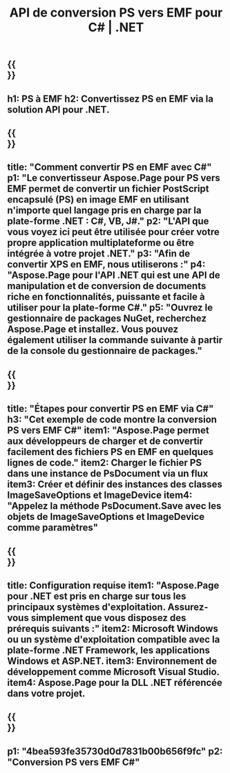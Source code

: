 ﻿---
translation: true
template: /_templates/_conversion-child-net.md
title: API de conversion PS vers EMF pour C# |  .NET
url: /net/conversion/ps-to-emf/
description: Exemple de code pour la conversion PS vers EMF C#. Utilisez le code d'exemple d'API pour les fichiers PS par lots en conversion EMF dans VB.NET, Asp.NET ou toute application basée sur .NET.
informat: PS
outformat: EMF
otherformats: XPS EPS
---

{{<section banner>}}
---
h1: PS à EMF
h2: Convertissez PS en EMF via la solution API pour .NET.
---

{{<section overview>}}
---
title: "Comment convertir PS en EMF avec C#"
p1: "Le convertisseur Aspose.Page pour PS vers EMF permet de convertir un fichier PostScript encapsulé (PS) en image EMF en utilisant n'importe quel langage pris en charge par la plate-forme .NET : C#, VB, J#."
p2: "L'API que vous voyez ici peut être utilisée pour créer votre propre application multiplateforme ou être intégrée à votre projet .NET."
p3: "Afin de convertir XPS en EMF, nous utiliserons :"
p4: "Aspose.Page pour l'API .NET qui est une API de manipulation et de conversion de documents riche en fonctionnalités, puissante et facile à utiliser pour la plate-forme C#."
p5: "Ouvrez le gestionnaire de packages NuGet, recherchez Aspose.Page et installez. Vous pouvez également utiliser la commande suivante à partir de la console du gestionnaire de packages."
---

{{<section feature1>}}
---
title: "Étapes pour convertir PS en EMF via C#"
h3: "Cet exemple de code montre la conversion PS vers EMF C#"
item1: "Aspose.Page permet aux développeurs de charger et de convertir facilement des fichiers PS en EMF en quelques lignes de code."
item2: Charger le fichier PS dans une instance de PsDocument via un flux
item3: Créer et définir des instances des classes ImageSaveOptions et ImageDevice
item4: "Appelez la méthode PsDocument.Save avec les objets de ImageSaveOptions et ImageDevice comme paramètres"
---

{{<section feature2>}}
---
title: Configuration requise
item1: "Aspose.Page pour .NET est pris en charge sur tous les principaux systèmes d'exploitation. Assurez-vous simplement que vous disposez des prérequis suivants :"
item2: Microsoft Windows ou un système d'exploitation compatible avec la plate-forme .NET Framework, les applications Windows et ASP.NET.
item3: Environnement de développement comme Microsoft Visual Studio.
item4: Aspose.Page pour la DLL .NET référencée dans votre projet.
---

{{<section gist>}}
---
p1: "4bea593fe35730d0d7831b00b656f9fc"
p2: "Conversion PS vers EMF C#"
---

